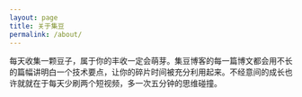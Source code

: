 ```yaml
---
layout: page
title: 关于集豆
permalink: /about/
---
```


每天收集一颗豆子，属于你的丰收一定会萌芽。集豆博客的每一篇博文都会用不长的篇幅讲明白一个技术要点，让你的碎片时间被充分利用起来。不经意间的成长也许就就在于每天少刷两个短视频，多一次五分钟的思维碰撞。
